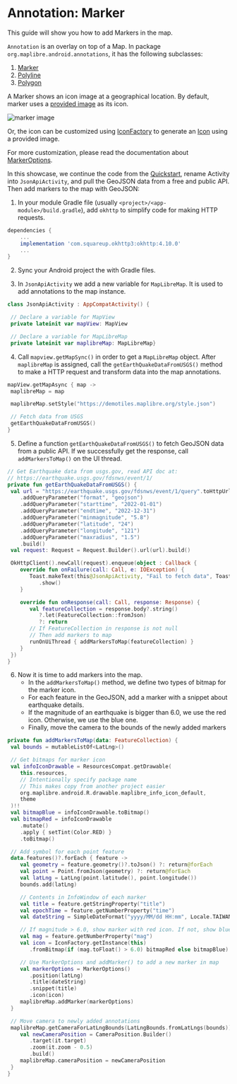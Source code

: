 # Annotation: Marker

This guide will show you how to add Markers in the map.

`Annotation` is an overlay on top of a Map. In package
`org.maplibre.android.annotations`, it has the following subclasses:

1. [Marker]
2. [Polyline]
3. [Polygon]

A Marker shows an icon image at a geographical location. By default, marker uses
a [provided image] as its icon.

![marker image]

Or, the icon can be customized using [IconFactory] to generate an
[Icon] using a provided image.

For more customization, please read the documentation about [MarkerOptions].

In this showcase, we continue the code from the [Quickstart],
rename Activity into `JsonApiActivity`,
and pull the GeoJSON data from a free and public API.
Then add markers to the map with GeoJSON:

1. In your module Gradle file (usually `<project>/<app-module>/build.gradle`), add `okhttp` to simplify code for making HTTP requests.
  ```gradle
  dependencies {
      ...
      implementation 'com.squareup.okhttp3:okhttp:4.10.0'
      ...
  }
  ```

2. Sync your Android project the with Gradle files.

3. In `JsonApiActivity` we add a new variable for `MapLibreMap`.
   It is used to add annotations to the map instance.
  ```kotlin
  class JsonApiActivity : AppCompatActivity() {

   // Declare a variable for MapView
   private lateinit var mapView: MapView

   // Declare a variable for MapLibreMap
   private lateinit var maplibreMap: MapLibreMap}
  ```

4. Call `mapview.getMapSync()` in order to get a `MapLibreMap` object.
   After `maplibreMap` is assigned, call the `getEarthQuakeDataFromUSGS()` method
   to make a HTTP request and transform data into the map annotations.
  ```kotlin
  mapView.getMapAsync { map ->
   maplibreMap = map

   maplibreMap.setStyle("https://demotiles.maplibre.org/style.json")

   // Fetch data from USGS
   getEarthQuakeDataFromUSGS()
}
  ```

5. Define a function `getEarthQuakeDataFromUSGS()` to fetch GeoJSON data from a public API.
   If we successfully get the response, call `addMarkersToMap()` on the UI thread.
  ```kotlin
  // Get Earthquake data from usgs.gov, read API doc at:
// https://earthquake.usgs.gov/fdsnws/event/1/
private fun getEarthQuakeDataFromUSGS() {
   val url = "https://earthquake.usgs.gov/fdsnws/event/1/query".toHttpUrl().newBuilder()
      .addQueryParameter("format", "geojson")
      .addQueryParameter("starttime", "2022-01-01")
      .addQueryParameter("endtime", "2022-12-31")
      .addQueryParameter("minmagnitude", "5.8")
      .addQueryParameter("latitude", "24")
      .addQueryParameter("longitude", "121")
      .addQueryParameter("maxradius", "1.5")
      .build()
   val request: Request = Request.Builder().url(url).build()

   OkHttpClient().newCall(request).enqueue(object : Callback {
      override fun onFailure(call: Call, e: IOException) {
         Toast.makeText(this@JsonApiActivity, "Fail to fetch data", Toast.LENGTH_SHORT)
            .show()
      }

      override fun onResponse(call: Call, response: Response) {
         val featureCollection = response.body?.string()
            ?.let(FeatureCollection::fromJson)
            ?: return
         // If FeatureCollection in response is not null
         // Then add markers to map
         runOnUiThread { addMarkersToMap(featureCollection) }
      }
   })
}
  ```

6. Now it is time to add markers into the map.
   - In the `addMarkersToMap()` method, we define two types of bitmap for the marker icon.
   - For each feature in the GeoJSON, add a marker with a snippet about earthquake details.
   - If the magnitude of an earthquake is bigger than 6.0, we use the red icon. Otherwise, we use the blue one.
   - Finally, move the camera to the bounds of the newly added markers
  ```kotlin
  private fun addMarkersToMap(data: FeatureCollection) {
   val bounds = mutableListOf<LatLng>()

   // Get bitmaps for marker icon
   val infoIconDrawable = ResourcesCompat.getDrawable(
      this.resources,
      // Intentionally specify package name
      // This makes copy from another project easier
      org.maplibre.android.R.drawable.maplibre_info_icon_default,
      theme
   )!!
   val bitmapBlue = infoIconDrawable.toBitmap()
   val bitmapRed = infoIconDrawable
      .mutate()
      .apply { setTint(Color.RED) }
      .toBitmap()

   // Add symbol for each point feature
   data.features()?.forEach { feature ->
      val geometry = feature.geometry()?.toJson() ?: return@forEach
      val point = Point.fromJson(geometry) ?: return@forEach
      val latLng = LatLng(point.latitude(), point.longitude())
      bounds.add(latLng)

      // Contents in InfoWindow of each marker
      val title = feature.getStringProperty("title")
      val epochTime = feature.getNumberProperty("time")
      val dateString = SimpleDateFormat("yyyy/MM/dd HH:mm", Locale.TAIWAN).format(epochTime)

      // If magnitude > 6.0, show marker with red icon. If not, show blue icon instead
      val mag = feature.getNumberProperty("mag")
      val icon = IconFactory.getInstance(this)
         .fromBitmap(if (mag.toFloat() > 6.0) bitmapRed else bitmapBlue)

      // Use MarkerOptions and addMarker() to add a new marker in map
      val markerOptions = MarkerOptions()
         .position(latLng)
         .title(dateString)
         .snippet(title)
         .icon(icon)
      maplibreMap.addMarker(markerOptions)
   }

   // Move camera to newly added annotations
   maplibreMap.getCameraForLatLngBounds(LatLngBounds.fromLatLngs(bounds))?.let {
      val newCameraPosition = CameraPosition.Builder()
         .target(it.target)
         .zoom(it.zoom - 0.5)
         .build()
      maplibreMap.cameraPosition = newCameraPosition
   }
}
  ```

[//]: # (7. Here is the final result. For the full contents of `JsonApiActivity`, please visit source code of our [Test App].)

[//]: # ()
[//]: # (<div style="align: center">)

[//]: # (  <img src="https://github.com/maplibre/maplibre-native/assets/19887090/00446249-9b19-4a48-8a46-00d4c5a2f981" alt="Screenshot with the map in demotile style">)

[//]: # (</div>)

[Marker]: https://maplibre.org/maplibre-native/android/api/-map-libre%20-native%20-android/org.maplibre.android.annotations/-marker/index.html
[provided image]: https://github.com/maplibre/maplibre-native/blob/main/platform/android/MapLibreAndroid/src/main/res/drawable-xxxhdpi/maplibre_marker_icon_default.png
[Polyline]: https://maplibre.org/maplibre-native/android/api/-map-libre%20-native%20-android/org.maplibre.android.annotations/-polyline/index.html
[Polygon]: https://maplibre.org/maplibre-native/android/api/-map-libre%20-native%20-android/org.maplibre.android.annotations/-polygon/index.html
[marker image]: https://raw.githubusercontent.com/maplibre/maplibre-native/main/test/fixtures/sprites/default_marker.png
[IconFactory]: https://maplibre.org/maplibre-native/android/api/-map-libre%20-native%20-android/org.maplibre.android.annotations/-icon-factory/index.html
[Icon]: https://maplibre.org/maplibre-native/android/api/-map-libre%20-native%20-android/org.maplibre.android.annotations/-icon/index.html
[Quickstart]: ../getting-started.md
[mvn]: https://mvnrepository.com/artifact/org.maplibre.gl/android-plugin-annotation-v9
[Android Developer Documentation]: https://developer.android.com/topic/libraries/architecture/coroutines
[MarkerOptions]: https://maplibre.org/maplibre-native/android/api/-map-libre%20-native%20-android/org.maplibre.android.annotations/-marker-options/index.html
[Test App]: https://github.com/MapMetrics/mapmetrics-native-sdk/tree/main/platform/android/MapLibreAndroidTestApp/src/main/java/org/maplibre/android/testapp/activity/annotation/JsonApiActivity.kt
